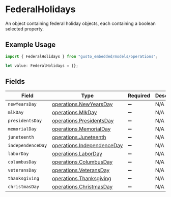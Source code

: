 # FederalHolidays

An object containing federal holiday objects, each containing a boolean selected property.

## Example Usage

```typescript
import { FederalHolidays } from "gusto_embedded/models/operations";

let value: FederalHolidays = {};
```

## Fields

| Field                                                                    | Type                                                                     | Required                                                                 | Description                                                              |
| ------------------------------------------------------------------------ | ------------------------------------------------------------------------ | ------------------------------------------------------------------------ | ------------------------------------------------------------------------ |
| `newYearsDay`                                                            | [operations.NewYearsDay](../../models/operations/newyearsday.md)         | :heavy_minus_sign:                                                       | N/A                                                                      |
| `mlkDay`                                                                 | [operations.MlkDay](../../models/operations/mlkday.md)                   | :heavy_minus_sign:                                                       | N/A                                                                      |
| `presidentsDay`                                                          | [operations.PresidentsDay](../../models/operations/presidentsday.md)     | :heavy_minus_sign:                                                       | N/A                                                                      |
| `memorialDay`                                                            | [operations.MemorialDay](../../models/operations/memorialday.md)         | :heavy_minus_sign:                                                       | N/A                                                                      |
| `juneteenth`                                                             | [operations.Juneteenth](../../models/operations/juneteenth.md)           | :heavy_minus_sign:                                                       | N/A                                                                      |
| `independenceDay`                                                        | [operations.IndependenceDay](../../models/operations/independenceday.md) | :heavy_minus_sign:                                                       | N/A                                                                      |
| `laborDay`                                                               | [operations.LaborDay](../../models/operations/laborday.md)               | :heavy_minus_sign:                                                       | N/A                                                                      |
| `columbusDay`                                                            | [operations.ColumbusDay](../../models/operations/columbusday.md)         | :heavy_minus_sign:                                                       | N/A                                                                      |
| `veteransDay`                                                            | [operations.VeteransDay](../../models/operations/veteransday.md)         | :heavy_minus_sign:                                                       | N/A                                                                      |
| `thanksgiving`                                                           | [operations.Thanksgiving](../../models/operations/thanksgiving.md)       | :heavy_minus_sign:                                                       | N/A                                                                      |
| `christmasDay`                                                           | [operations.ChristmasDay](../../models/operations/christmasday.md)       | :heavy_minus_sign:                                                       | N/A                                                                      |